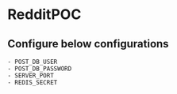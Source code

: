 # RedditPOC

## Configure below configurations

    - POST_DB_USER
    - POST_DB_PASSWORD
    - SERVER_PORT
    - REDIS_SECRET
